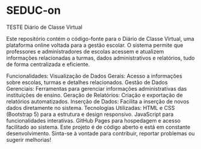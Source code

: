 # SEDUC-on
TESTE
Diário de Classe Virtual

Este repositório contém o código-fonte para o Diário de Classe Virtual, uma plataforma online voltada para a gestão escolar. O sistema permite que professores e administradores de escolas acessem e atualizem informações relacionadas a turmas, dados administrativos e relatórios, tudo de forma centralizada e eficiente.

Funcionalidades:
Visualização de Dados Gerais: Acesso a informações sobre escolas, turmas e detalhes relacionados.
Gestão de Dados Gerenciais: Ferramentas para gerenciar informações administrativas das instituições de ensino.
Geração de Relatórios: Criação e exportação de relatórios automatizados.
Inserção de Dados: Facilita a inserção de novos dados diretamente no sistema.
Tecnologias Utilizadas:
HTML e CSS (Bootstrap 5) para a estrutura e design responsivo.
JavaScript para funcionalidades interativas.
GitHub Pages para hospedagem e acesso facilitado ao sistema.
Este projeto é de código aberto e está em constante desenvolvimento. Sinta-se à vontade para contribuir, reportar problemas ou sugerir melhorias!

